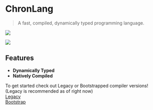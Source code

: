 # ChronLang

> A fast, compiled, dynamically typed programming language.   

<p float="left">
<a href="https://discord.gg/dhvnpnD7sn">
    <img src="https://img.shields.io/discord/1210018824322158602?logo=discord"></img>
  </a>

<img src="https://img.shields.io/github/commit-activity/m/DeLuxe-1337/ChronLang"></img>
</p>

## Features

- **Dynamically Typed**
- **Natively Compiled**

To get started check out Legacy or Bootstrapped compiler versions!  
(Legacy is recommended as of right now)  
[Legacy](https://github.com/DeLuxe-1337/ChronLang/tree/legacy)  
[Bootstrap](https://github.com/DeLuxe-1337/ChronLang/tree/bootstrap)  
